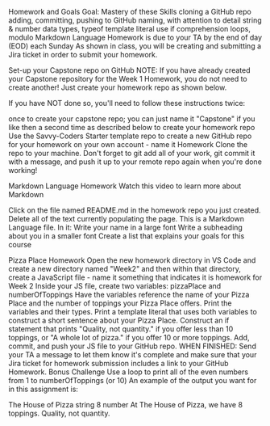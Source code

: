 Homework and Goals
Goal: Mastery of these Skills
  cloning a GitHub repo
  adding, committing, pushing to GitHub
  naming, with attention to detail
  string & number data types, typeof
  template literal use
  if comprehension
  loops, modulo
  Markdown Language
Homework is due to your TA by the end of day (EOD) each Sunday
As shown in class, you will be creating and submitting a Jira ticket in order to submit your homework.


Set-up your Capstone repo on GitHub
NOTE: If you have already created your Capstone repository for the Week 1 Homework, you do not need to create another! Just create your homework repo as shown below.

If you have NOT done so, you'll need to follow these instructions twice:

once to create your capstone repo; you can just name it "Capstone" if you like
then a second time as described below to create your homework repo
Use the Savvy-Coders Starter template repo to create a new GitHub repo for your homework on your own account - name it Homework
Clone the repo to your machine. Don't forget to git add all of your work, git commit it with a message, and push it up to your remote repo again when you're done working!


Markdown Language Homework
Watch this video to learn more about Markdown

  Click on the file named README.md in the homework repo you just created.
  Delete all of the text currently populating the page.
  This is a Markdown Language file. In it:
  Write your name in a large font
  Write a subheading about you in a smaller font
  Create a list that explains your goals for this course

Pizza Place Homework
  Open the new homework directory in VS Code and create a new directory named "Week2" and then within that directory, create a JavaScript file - name it something that indicates it is homework for Week 2
  Inside your JS file, create two variables: pizzaPlace and numberOfToppings
  Have the variables reference the name of your Pizza Place and the number of toppings your Pizza Place offers.
  Print the variables and their types.
  Print a template literal that uses both variables to construct a short sentence about your Pizza Place.
  Construct an if statement that prints "Quality, not quantity." if you offer less than 10 toppings, or "A whole lot of pizza." if you offer 10 or more toppings.
  Add, commit, and push your JS file to your GitHub repo.
  WHEN FINISHED: Send your TA a message to let them know it's complete and make sure that your Jira ticket for homework submission includes a link to your GitHub Homework.
  Bonus Challenge
  Use a loop to print all of the even numbers from 1 to numberOfToppings (or 10)
An example of the output you want for in this assignment is:

The House of Pizza string
8 number
At The House of Pizza, we have 8 toppings.
Quality, not quantity.

